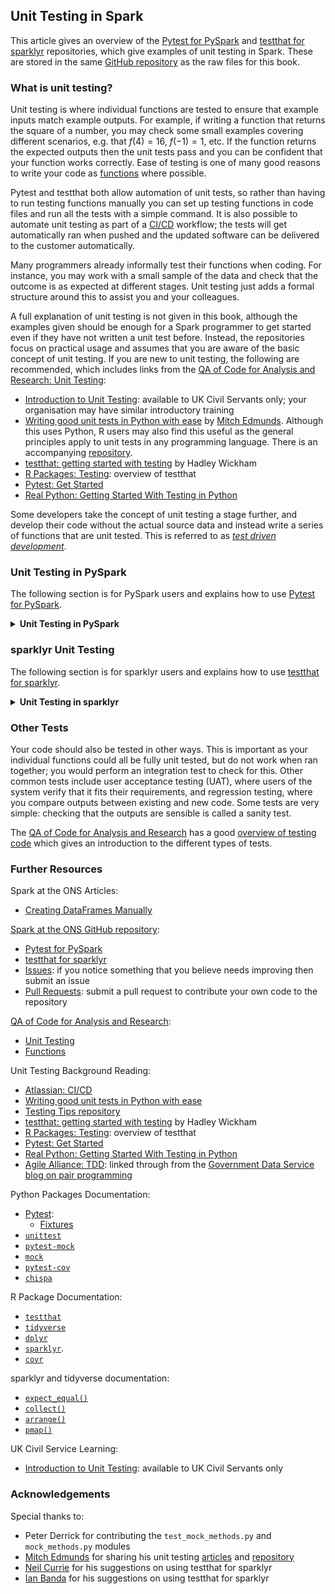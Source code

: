 ## Unit Testing in Spark

This article gives an overview of the [Pytest for PySpark](https://github.com/best-practice-and-impact/ons-spark/blob/main/ons-spark/pytest-for-pyspark/) and [testthat for sparklyr](https://github.com/best-practice-and-impact/ons-spark/blob/main/ons-spark/testthat-for-sparklyr/) repositories, which give examples of unit testing in Spark. These are stored in the same [GitHub repository](https://github.com/best-practice-and-impact/ons-spark/) as the raw files for this book.

### What is unit testing?

Unit testing is where individual functions are tested to ensure that example inputs match example outputs. For example, if writing a function that returns the square of a number, you may check some small examples covering different scenarios, e.g. that $f(4) = 16$, $f(-1) = 1$, etc. If the function returns the expected outputs then the unit tests pass and you can be confident that your function works correctly. Ease of testing is one of many good reasons to write your code as [functions](https://best-practice-and-impact.github.io/qa-of-code-guidance/core_programming.html#functions) where possible.

Pytest and testthat both allow automation of unit tests, so rather than having to run testing functions manually you can set up testing functions in code files and run all the tests with a simple command. It is also possible to automate unit testing as part of a [CI/CD](https://www.atlassian.com/continuous-delivery/principles/continuous-integration-vs-delivery-vs-deployment) workflow; the tests will get automatically ran when pushed and the updated software can be delivered to the customer automatically.

Many programmers already informally test their functions when coding. For instance, you may work with a small sample of the data and check that the outcome is as expected at different stages. Unit testing just adds a formal structure around this to assist you and your colleagues.

A full explanation of unit testing is not given in this book, although the examples given should be enough for a Spark programmer to get started even if they have not written a unit test before. Instead, the repositories focus on practical usage and assumes that you are aware of the basic concept of unit testing. If you are new to unit testing, the following are recommended, which includes links from the [QA of Code for Analysis and Research: Unit Testing](https://best-practice-and-impact.github.io/qa-of-code-guidance/testing_code.html#unit-testing):
- [Introduction to Unit Testing](https://learninghub.ons.gov.uk/enrol/index.php?id=539): available to UK Civil Servants only; your organisation may have similar introductory training
- [Writing good unit tests in Python with ease](https://mitches-got-glitches.medium.com/writing-good-unit-tests-in-python-with-ease-5fb6d7aa2b77) by [Mitch Edmunds](https://github.com/mitches-got-glitches). Although this uses Python, R users may also find this useful as the general principles apply to unit tests in any programming language. There is an accompanying [repository](https://github.com/mitches-got-glitches/testing-tips).
- [testthat: getting started with testing](https://vita.had.co.nz/papers/testthat.pdf) by Hadley Wickham
- [R Packages: Testing](https://r-pkgs.org/tests.html): overview of testthat
- [Pytest: Get Started](https://docs.pytest.org/en/latest/getting-started.html)
- [Real Python: Getting Started With Testing in Python](https://realpython.com/python-testing/)

Some developers take the concept of unit testing a stage further, and develop their code without the actual source data and instead write a series of functions that are unit tested. This is referred to as [*test driven development*](https://www.agilealliance.org/glossary/tdd).

### Unit Testing in PySpark

The following section is for PySpark users and explains how to use [Pytest for PySpark](https://github.com/best-practice-and-impact/ons-spark/blob/main/ons-spark/pytest-for-pyspark/).

<details>

<summary><b>Unit Testing in PySpark</b></summary>

<br>

#### Why use Pytest?

[Pytest](https://docs.pytest.org/en/stable/) is easier to use than Pythons default [`unittest`](https://docs.python.org/3/library/unittest.html) module. The issue with unit testing PySpark code is that you need to set up a Spark session; Pytest lets you easily do this with a [*fixture*](https://docs.pytest.org/en/6.2.x/fixture.html).

Pytest can be installed in the usual way. If you are using CDSW at the ONS, ensure that you are installing with Python 3 with `pip3 install pytest`. You will also want to ensure that [`pytest-mock`](https://pypi.org/project/pytest-mock/) and [`mock`](https://docs.python.org/3/library/unittest.mock.html) are installed for mocking, and [`pytest-cov`](https://pytest-cov.readthedocs.io/en/latest/) to look at code coverage. All four of these can be installed with the [requirements](https://github.com/best-practice-and-impact/ons-spark/blob/main/ons-spark/pytest-for-pyspark/requirements.txt) file within this repository using `pip install -r requirements.txt` (replace `pip` with `pip3` if using CDSW).

#### Test Structure

This example has four modules, stored in a directory named [`functions`](https://github.com/best-practice-and-impact/ons-spark/blob/main/ons-spark/pytest-for-pyspark/functions/). Each has a suite of tests, stored in a [`tests`](https://github.com/best-practice-and-impact/ons-spark/blob/main/ons-spark/pytest-for-pyspark/tests/) directory, as well as configuration files and a [`README`](https://github.com/best-practice-and-impact/ons-spark/blob/main/ons-spark/pytest-for-pyspark/README.md) at the top level:

- [`functions`](https://github.com/best-practice-and-impact/ons-spark/blob/main/ons-spark/pytest-for-pyspark/functions/):
    - [`basic_functions.py`](https://github.com/best-practice-and-impact/ons-spark/blob/main/ons-spark/pytest-for-pyspark/functions/basic_functions.py)
    - [`dataframe_functions.py`](https://github.com/best-practice-and-impact/ons-spark/blob/main/ons-spark/pytest-for-pyspark/functions/dataframe_functions.py)
    - [`mock_methods.py`](https://github.com/best-practice-and-impact/ons-spark/blob/main/ons-spark/pytest-for-pyspark/functions/mock_methods.py)
    - [`more_functions.py`](https://github.com/best-practice-and-impact/ons-spark/blob/main/ons-spark/pytest-for-pyspark/functions/more_functions.py)
- [`tests`](https://github.com/best-practice-and-impact/ons-spark/blob/main/ons-spark/pytest-for-pyspark/tests/):
    - [`__init__.py`](https://github.com/best-practice-and-impact/ons-spark/blob/main/ons-spark/pytest-for-pyspark/tests/__init__.py)
    - [`conftest.py`](https://github.com/best-practice-and-impact/ons-spark/blob/main/ons-spark/pytest-for-pyspark/tests/conftest.py)
    - [`helpers.py`](https://github.com/best-practice-and-impact/ons-spark/blob/main/ons-spark/pytest-for-pyspark/tests/helpers.py)
    - [`test_basic.py`](https://github.com/best-practice-and-impact/ons-spark/blob/main/ons-spark/pytest-for-pyspark/tests/test_basic.py)
    - [`test_dataframe.py`](https://github.com/best-practice-and-impact/ons-spark/blob/main/ons-spark/pytest-for-pyspark/tests/test_dataframe.py)
    - [`test_mock_methods.py`](https://github.com/best-practice-and-impact/ons-spark/blob/main/ons-spark/pytest-for-pyspark/tests/test_mock_methods.py)
    - [`test_more.py`](https://github.com/best-practice-and-impact/ons-spark/blob/main/ons-spark/pytest-for-pyspark/tests/test_more.py)
- [`pytest.ini`](https://github.com/best-practice-and-impact/ons-spark/blob/main/ons-spark/pytest-for-pyspark/pytest.ini)
- [`README.md`](https://github.com/best-practice-and-impact/ons-spark/blob/main/ons-spark/pytest-for-pyspark/README.md)
- [`requirements.txt`](https://github.com/best-practice-and-impact/ons-spark/blob/main/ons-spark/pytest-for-pyspark/requirements.txt)

Note that all the test modules begin with `test_*`; Pytest will also discover them if they end in `*_test`. The tests in [`test_mock_methods.py`](https://github.com/best-practice-and-impact/ons-spark/blob/main/ons-spark/pytest-for-pyspark/tests/test_mock_methods.py) are organised into *classes*; this is optional in Pytest but can make your code easier to read.

If you are using this structure it is essential that you include an [`__init__.py`](https://github.com/best-practice-and-impact/ons-spark/blob/main/ons-spark/pytest-for-pyspark/tests/__init__.py) file in the tests directory. This can be blank. Without it, Pytest will not be able to correctly import modules and your tests will not even compile.

Fixtures contained in [`conftest.py`](https://github.com/best-practice-and-impact/ons-spark/blob/main/ons-spark/pytest-for-pyspark/tests/conftest.py) can be used in any of the testing modules, without having to be specifically imported. This is the most logical place to put fixtures which have a `session` scope, including the fixture which defines the Spark session. As we want to store the test data as close to the test as possible, if your fixtures are not used in more than one module store them in that module rather than `conftest.py`.

Custom functions are stored in [`helpers.py`](https://github.com/best-practice-and-impact/ons-spark/blob/main/ons-spark/pytest-for-pyspark/tests/helpers.py). The key difference between this and `conftest.py` is that these are functions, not fixtures, and are imported in the usual way, e.g. `from tests.helpers import assert_pyspark_df_equal`.

#### Writing Tests

Writing unit tests for PySpark with Pytest is the same as writing a normal unit test, just with the additional challenge that a Spark session is needed to run the tests. To adapt Pytest for PySpark, a *fixture* needs to be added with scope `session` in [`conftest.py`](https://github.com/best-practice-and-impact/ons-spark/blob/main/ons-spark/pytest-for-pyspark/tests/conftest.py) that defines the Spark session. You can then pass this into each test. See the example code for more information on this.

#### Running Tests

To run the unit tests when in a container, open a terminal window and run `pytest`. This will automatically discover the tests and run them. You can also run them through the Python console with `!pytest`.

You can run a single module of tests with `pytest test_module_name.py` and run an individual test with `pytest test_module_name.py::test_name`. This can be useful when you have a large test suite and are only changing one module or function.

There are several options that you can specify when using Pytest. `pytest -v` will list the full names of the tests and if they passed or not and `pytest -vv` will give you the full output. You can find a full list of options with `pytest -h`.

#### Example Tests

The example tests cover several common scenarios, although they are far from exhaustive. Note that these unit tests use [manually created DataFrames](../spark-overview/creating-dataframes).

For Pytest to discover tests, they must begin with `test_`. Optionally they can be grouped into parent classes, which are in `CamelCase` and begin `Test`.

[Basic Tests](https://github.com/best-practice-and-impact/ons-spark/blob/main/ons-spark/pytest-for-pyspark/tests/test_basic.py): gives some simple examples:
- `test_count_animal`: simple scalar equality
- `test_format_columns`: checks that the output columns have the correct name and order
- `test_format_columns_unordered`: as above, but columns can be in any order

[DataFrame Tests](https://github.com/best-practice-and-impact/ons-spark/blob/main/ons-spark/pytest-for-pyspark/tests/test_dataframe.py): shows three different ways to test PySpark DF equality:
- `test_group_animal_collect`: tests DF equality using `.collect()`
- `test_group_animal_toPandas`: tests DF equality by using `.toPandas()` then `assert_frame_equal()`
- `test_group_animal_pyspark`: tests DF equality with a function that can be customised

You may want to investigate the [`chispa`](https://github.com/MrPowers/chispa) package for another way to check DataFrame equality if using Spark 3.0 or above.

[Mocking Tests](https://github.com/best-practice-and-impact/ons-spark/blob/main/ons-spark/pytest-for-pyspark/tests/test_mock_methods.py): provides examples using the `mock` module; these are grouped into classes:
- `TestCheckIsFirstOfMonth`:
    - `test_check_if_first_of_month`: mocks `datetime` to return `True`
    - `test_check_if_not_first_of_month`: mocks `datetime` to return `False`
- `TestReadCsvFromCdsw`:
    - `test_read_csv_from_cdsw`: uses `assert_called_with` a mocked file name, to verify that the function is called
- `TestReadCsvFromHdfs`:
    - `test_read_csv_from_hdfs`: as above, but uses Spark rather than pandas
- `TestOpenJson`:
    - `test_open_json`: as above, but reading a JSON file
- `TestJsonToDictionary`:
    - `test_json_to_dictionary`: mocks the reading of the dictionary with the one specified in `keywords`

[More Tests](https://github.com/best-practice-and-impact/ons-spark/blob/main/ons-spark/pytest-for-pyspark/tests/test_more.py): covers errors, mocking, data types, parametrisation and an example of Test Driven Development:
- `test_analysis_exception`: tests that the code raises an error
- `test_read_and_format_rescue`: uses mocking instead of reading from HDFS and tests data types
- `test_count_animal_parametrise`: example of parametrisation; generalised version of `test_count_animal`
- `TestAddSquareColumn`: this class contains six tests, all of the same format, which were written using [*test driven development*](https://www.agilealliance.org/glossary/tdd), where the tests are written *before* the code:
    - `test_add_square_column_small`
    - `test_add_square_column_null_identity`
    - `test_add_square_column_large`
    - `test_add_square_column_decimal`
    - `test_add_square_column_negative`

#### Ignoring Warnings

Your tests will return either `passed` or `failed` for each test. In addition, you may get warnings. Sometimes these contain useful information about the code, that prompts you to correct some potential problems. They warnings can however be superfluous, for instance, if the warning is not relevant to you or is from another package. You can create a [`pytest.ini`](https://github.com/best-practice-and-impact/ons-spark/blob/main/ons-spark/pytest-for-pyspark/pytest.ini) file in the parent directory, with instructions to ignore certain types of warnings. If running this example at the ONS with CDSW, there is a `DeprecationWarning` from a built in Cloudera package, plus a `RuntimeWarning`; both are ignored through providing a partial string match. Do not just ignore entire classes of errors; warnings exist for a reason!

#### Mocking

Unit testing functions which take an input and produce an output, without any side effects, are relatively straightforward and when developing with unit tests in mind it is useful to try and write functions in this way. Some functions do have side effects; for instance, reading from a file on HDFS or another data source, or writing out to a log file. When unit testing we do not want to read or write files; instead, we can use the concept of [*mocking*](https://github.com/best-practice-and-impact/ons-spark/blob/main/ons-spark/pytest-for-pyspark/tests/test_mock_methods.py).

Mocking enables you to alter the behaviour of objects in your code. So for instance, rather than read a file which returns a PySpark DataFrame, you can specify a different DataFrame which will be returned instead. See the example in `test_read_and_format_rescue`. Another use of mocking is to replace calls to the current date and time with a fixed value (see `test_check_if_first_of_month`).

The example in `test_read_and_format_rescue` uses the `pytest-mock` module which can be installed with pip. This works essentially as a wrapper to the `mock` module used in `test_mock_methods.py`; which one to use is personal preference.

This only scratches the surface of what mocking can do. The documentation for [pytest-mock](https://pypi.org/project/pytest-mock/) and [mock](https://docs.python.org/3/library/unittest.mock.html) give more detail on this.

#### Parametrisation

`test_count_animal_parametrise` is an example of parametrisation. Whereas `test_count_animal` only checked that `"Cat"` was 3, here the test is generalised to check other animals too in a succinct manner.

#### Coverage

Ideally unit tests should cover as much of your code as possible. There is an automated way to check what percentage of each module is covered, using the [`pytest-cov`](https://pytest-cov.readthedocs.io/en/latest/) module.

To run, open a terminal window and run `pytest --cov functions`, where `functions` is the name of the directory where your modules are stored.

This will return a report showing what percentage of each module is covered by unit tests. Obviously, the higher the percentage the better, but there is no standard percentage to aim for: each project is different and some will have more coverage than others. For instance, a module which covers reading and writing data from HDFS or another data source will often have less coverage than one with pure statistical functions.

#### `chispa`: Checking DataFrame Equality

The [`chispa`](https://github.com/MrPowers/chispa) package contains methods that can be used to test PySpark DataFrame equality. However, as a dependency it will install Spark 3, so if you are using Spark 2.4 or earlier you will have to manually uninstall this and revert back. If you are an experienced user or are using Spark 3 you may want to investigate this package further.

</details>

### sparklyr Unit Testing

The following section is for sparklyr users and explains how to use [testthat for sparklyr](https://github.com/best-practice-and-impact/ons-spark/blob/main/ons-spark/testthat-for-sparklyr/).

<details>

<summary><b>Unit Testing in sparklyr</b></summary>

<br>

There is only a small amount of information available online for best practice when unit testing sparklyr code. As such this repository is in development and we encourage any contributions or suggestions; please do this by raising an [issue](https://github.com/best-practice-and-impact/ons-spark/issues) or [pull request](https://github.com/best-practice-and-impact/ons-spark/pulls) on [GitHub](https://github.com/best-practice-and-impact/ons-spark).

#### Why use testthat?

[`testthat`](https://testthat.r-lib.org/) is the most popular unit testing package available for R. It is connected to the [`tidyverse`](https://www.tidyverse.org/) suite of packages, along with [`dplyr`](https://dplyr.tidyverse.org/) and [`sparklyr`](https://spark.rstudio.com/). `testthat` can be used with sparklyr code by setting up a local Spark connection in a setup file.

You can install `testthat` in the usual way with `install.packages("testthat")`. It is recommended to install `tidyverse` first; also ensure that you have installed `sparklyr`. You can also install [`covr`](https://github.com/r-lib/covr#readme) if you want to check [code coverage](#Coverage).

#### Test Structure

This example has three modules, stored in a [`functions`](https://github.com/best-practice-and-impact/ons-spark/blob/main/ons-spark/testthat-for-sparklyr/functions/) directory. Each has a suite of tests, stored in a [`tests`](https://github.com/best-practice-and-impact/ons-spark/blob/main/ons-spark/testthat-for-sparklyr/tests/) directory:

- [`functions`](https://github.com/best-practice-and-impact/ons-spark/blob/main/ons-spark/testthat-for-sparklyr/functions/)
    - [`basic_functions.R`](https://github.com/best-practice-and-impact/ons-spark/blob/main/ons-spark/testthat-for-sparklyr/functions/basic_functions.R)
    - [`dataframe_functions.R`](https://github.com/best-practice-and-impact/ons-spark/blob/main/ons-spark/testthat-for-sparklyr/functions/dataframe_functions.R)
    - [`more_functions.R`](https://github.com/best-practice-and-impact/ons-spark/blob/main/ons-spark/testthat-for-sparklyr/functions/more_functions.R)
- [`tests`](https://github.com/best-practice-and-impact/ons-spark/blob/main/ons-spark/testthat-for-sparklyr/tests/)
    - [`setup_spark.R`](https://github.com/best-practice-and-impact/ons-spark/blob/main/ons-spark/testthat-for-sparklyr/tests/setup_spark.R)
    - [`test_basic.R`](https://github.com/best-practice-and-impact/ons-spark/blob/main/ons-spark/testthat-for-sparklyr/tests/test_basic.R)
    - [`test_dataframe.R`](https://github.com/best-practice-and-impact/ons-spark/blob/main/ons-spark/testthat-for-sparklyr/tests/test_dataframe.R)
    - [`test_more.R`](https://github.com/best-practice-and-impact/ons-spark/blob/main/ons-spark/testthat-for-sparklyr/tests/test_more.R)
- [`coverage.R`](https://github.com/best-practice-and-impact/ons-spark/blob/main/ons-spark/testthat-for-sparklyr/coverage.R)
- [`README.md`](https://github.com/best-practice-and-impact/ons-spark/blob/main/ons-spark/testthat-for-sparklyr/README.md)
- [`run_tests.R`](https://github.com/best-practice-and-impact/ons-spark/blob/main/ons-spark/testthat-for-sparklyr/run_tests.R)

Note that all the test modules begin with `test_*`. `testthat` will discover any file that begins `test*`; adding the underscore makes the context clearer (more detail in [Running Tests](running-tests-sparklyr)). Unlike unit testing in Python, the files will not be discovered if they end solely in `*test`.

`testthat` will import functions in any file beginning `setup_*`, without having to individually source them in the test modules. This is the most logical place to put a function that contains the local Spark setup. As we want to store the test data as close to the test as possible, if the intention of your functions is to only use them in one module store them in that module rather than in `setup_*`; `test_sum_animal()` is therefore contained only in `test_more`, whereas `expect_sdf_equal()` is in `setup_spark` as this is a wrapper for testing DataFrame equality in Spark and therefore it is desirable to have this available globally.

[`coverage.R`](https://github.com/best-practice-and-impact/ons-spark/blob/main/ons-spark/testthat-for-sparklyr/coverage.R) can be ran to check code coverage. See the section on [Coverage](coverage-sparklyr) for more details.

#### Writing Tests

The [R Packages](https://r-pkgs.org/) chapter on [testing](https://r-pkgs.org/tests.html#test-tests) covers how to write a unit test using testthat. To adapt this to sparklyr, a local Spark session needs to be created for each test, using `testthat_spark_connection()` in [`setup_spark.R`](https://github.com/best-practice-and-impact/ons-spark/blob/main/ons-spark/testthat-for-sparklyr/tests/setup_spark.R). See the example code for more information on this.

(running-tests-sparklyr)=
#### Running Tests

To run the unit tests, ensure that your working directory is set correctly (if cloning the `ons-spark` repository, that will be `setwd("./ons-spark/testthat-for-sparklyr")`, then type `testthat::test_dir("./tests")` into the R console (if using a container ensure that you are not using the terminal window). Referencing the package directly with `::` means it does not have to be imported using `library()` or `require()` and can therefore be ran with one simple command.

The wrapper code in [`run_tests.R`](https://github.com/best-practice-and-impact/ons-spark/blob/main/ons-spark/testthat-for-sparklyr/run_tests.R) script will automatically set the working directory and run the tests.

The output lists the number of tests that passed, failed, warned and skipped for each file in turn, plus the duration:
```
testthat::test_dir("./tests")
✔ |  OK F W S | Context
✔ |   3       | basic [22.9 s]
✔ |   2       | dataframe [6.0 s]
✔ |   7       | more [7.6 s]

══ Results ═════════════════════════════════════════════════════════════════════
Duration: 36.5 s

[ FAIL 0 | WARN 0 | SKIP 0 | PASS 12 ]
```

The full name of the module will be listed under `Context`, unless it begins with `test_`, e.g. `test_basic.R` becomes `basic`. The duration of the first test took longer, this is due to the setting up of the Spark session, `sc`. Future tests are able to reuse the same session and so run faster.

To run a single test module, use `testthat::test_file()`.  This can be useful when you have a large test suite and are only changing one module or function.

#### Example Tests

The example tests cover several common scenarios, although they are far from exhaustive.  Note that these unit tests use [manually created DataFrames](../spark-overview/creating-dataframes).

[Basic Tests](https://github.com/best-practice-and-impact/ons-spark/blob/main/ons-spark/testthat-for-sparklyr/tests/test_basic.R): gives some simple examples
- `test count_animal`: simple scalar equality
- `test format_columns`: checks that the output columns have the correct name and order
- `test format_columns unordered`: as above, but columns can be in any order

[DataFrame Tests](https://github.com/best-practice-and-impact/ons-spark/blob/main/ons-spark/testthat-for-sparklyr/tests/test_dataframe.R): shows two different ways to test sparklyr DF equality
- `test group_animal`: tests DF equality using [`collect()`](https://dplyr.tidyverse.org/reference/compute.html) and [`arrange()`](https://dplyr.tidyverse.org/reference/arrange.html), to ensure the DFs are sorted identically
- `test group_animal using function`: uses a wrapper for [`expect_equal()`](https://testthat.r-lib.org/reference/equality-expectations.html), `expect_sdf_equal()`, which takes sparklyr DFs as an input and will collect and arrange

[More Tests](https://github.com/best-practice-and-impact/ons-spark/blob/main/ons-spark/testthat-for-sparklyr/tests/test_more.R): covers errors and parameterisation
- `test analysis exception`: tests that the code raises an error
- `test sum_animal with multiple expectations`: example of multiple `expect_equal()` in the same test, including comparing `NA` values
- `test sum_animal parameterised`: example of parameterisation

#### Parametrisation

`test sum_animal parameterised` is an example of parametrisation. You can use the `apply` family of functions from base R, or make use of the [`purrr`](https://purrr.tidyverse.org/index.html) package depending on your preference. This example uses [`mapply()`](https://stat.ethz.ch/R-manual/R-devel/library/base/html/mapply.html) with two input vectors; [`walk2()`](https://purrr.tidyverse.org/reference/map2.html) is the `purrr` equivalent.

(coverage-sparklyr)=
#### Coverage

Ideally unit tests should cover as much of your code as possible. There is an automated way to check what percentage of each module is covered, using the [`covr`](https://github.com/r-lib/covr#readme) package.

`covr` is designed for full packages but can be adapted for files using `covr::file_coverage` with `mapply()` or [`purrr::pmap()`](https://purrr.tidyverse.org/reference/map.html), with a list of files and tests as inputs. This is contained in the [`coverage.R`](https://github.com/best-practice-and-impact/ons-spark/blob/main/ons-spark/testthat-for-sparklyr/coverage.R) script. It will return a report for each file, showing what percentage of each module is covered by unit tests. Obviously, the higher the percentage the better, but there is no standard percentage to aim for: each project is different and some will have more coverage than others. For instance, a module which covers reading and writing data from HDFS or another data source will often have less coverage than one with pure statistical functions.

</details>

### Other Tests

Your code should also be tested in other ways. This is important as your individual functions could all be fully unit tested, but do not work when ran together; you would perform an integration test to check for this. Other common tests include user acceptance testing (UAT), where users of the system verify that it fits their requirements, and regression testing, where you compare outputs between existing and new code. Some tests are very simple: checking that the outputs are sensible is called a sanity test.

The [QA of Code for Analysis and Research](https://best-practice-and-impact.github.io/qa-of-code-guidance) has a good [overview of testing code](https://best-practice-and-impact.github.io/qa-of-code-guidance/testing_code.html) which gives an introduction to the different types of tests.

### Further Resources

Spark at the ONS Articles:
- [Creating DataFrames Manually](../spark-overview/creating-dataframes)

[Spark at the ONS GitHub repository](https://github.com/best-practice-and-impact/ons-spark):
- [Pytest for PySpark](https://github.com/best-practice-and-impact/ons-spark/blob/main/ons-spark/pytest-for-pyspark/)
- [testthat for sparklyr](https://github.com/best-practice-and-impact/ons-spark/blob/main/ons-spark/testthat-for-sparklyr/)
- [Issues](https://github.com/best-practice-and-impact/ons-spark/issues): if you notice something that you believe needs improving then submit an issue
- [Pull Requests](https://github.com/best-practice-and-impact/ons-spark/pulls): submit a pull request to contribute your own code to the repository

[QA of Code for Analysis and Research](https://best-practice-and-impact.github.io/qa-of-code-guidance/):
- [Unit Testing](https://best-practice-and-impact.github.io/qa-of-code-guidance/testing_code.html#unit-testing)
- [Functions](https://best-practice-and-impact.github.io/qa-of-code-guidance/core_programming.html#functions)

Unit Testing Background Reading:
- [Atlassian: CI/CD](https://www.atlassian.com/continuous-delivery/principles/continuous-integration-vs-delivery-vs-deployment)
- [Writing good unit tests in Python with ease](https://mitches-got-glitches.medium.com/writing-good-unit-tests-in-python-with-ease-5fb6d7aa2b77)
- [Testing Tips repository](https://github.com/mitches-got-glitches/testing-tips)
- [testthat: getting started with testing](https://vita.had.co.nz/papers/testthat.pdf) by Hadley Wickham
- [R Packages: Testing](https://r-pkgs.org/tests.html): overview of testthat
- [Pytest: Get Started](https://docs.pytest.org/en/latest/getting-started.html)
- [Real Python: Getting Started With Testing in Python](https://realpython.com/python-testing/)
- [Agile Alliance: TDD](https://www.agilealliance.org/glossary/tdd): linked through from the [Government Data Service blog on pair programming](https://gds.blog.gov.uk/2018/02/06/how-to-pair-program-effectively-in-6-steps/)

Python Packages Documentation:
- [Pytest](https://docs.pytest.org/en/stable/):
    - [Fixtures](https://docs.pytest.org/en/6.2.x/fixture.html)
- [`unittest`](https://docs.python.org/3/library/unittest.html)
- [`pytest-mock`](https://pypi.org/project/pytest-mock/)
- [`mock`](https://docs.python.org/3/library/unittest.mock.html)
- [`pytest-cov`](https://pytest-cov.readthedocs.io/en/latest/)
- [`chispa`](https://github.com/MrPowers/chispa)

R Package Documentation:
- [`testthat`](https://testthat.r-lib.org/) 
- [`tidyverse`](https://www.tidyverse.org/)
- [`dplyr`](https://dplyr.tidyverse.org/)
- [`sparklyr`](https://spark.rstudio.com/).
- [`covr`](https://github.com/r-lib/covr#readme)

sparklyr and tidyverse documentation:
- [`expect_equal()`](https://testthat.r-lib.org/reference/equality-expectations.html)
- [`collect()`](https://dplyr.tidyverse.org/reference/compute.html)
- [`arrange()`](https://dplyr.tidyverse.org/reference/arrange.html)
- [`pmap()`](https://purrr.tidyverse.org/reference/map.html)

UK Civil Service Learning:
- [Introduction to Unit Testing](https://learninghub.ons.gov.uk/enrol/index.php?id=539): available to UK Civil Servants only

### Acknowledgements

Special thanks to:
- Peter Derrick for contributing the `test_mock_methods.py` and `mock_methods.py` modules
- [Mitch Edmunds](https://github.com/mitches-got-glitches) for sharing his unit testing [articles](https://mitches-got-glitches.medium.com/writing-good-unit-tests-in-python-with-ease-5fb6d7aa2b77) and [repository](https://github.com/mitches-got-glitches/testing-tips)
- [Neil Currie](https://github.com/neilcuz) for his suggestions on using testthat for sparklyr
- [Ian Banda](https://github.com/bandaian) for his suggestions on using testthat for sparklyr
